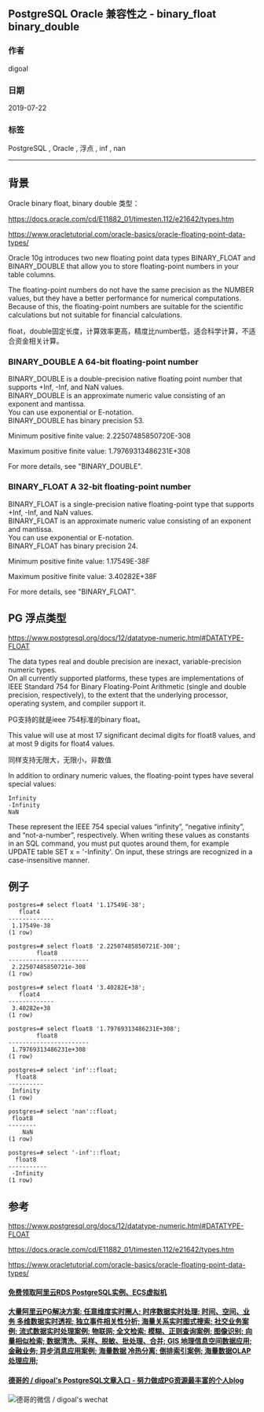 ## PostgreSQL Oracle 兼容性之 - binary_float binary_double      
                                                                                                                                                        
### 作者                                                                                                                                                        
digoal                                                                                                                                                        
                                                                                                                                                        
### 日期                                                                                                                                                        
2019-07-22                                                                                                                                                         
                                                                                                                                                        
### 标签                                                                                                                                                        
PostgreSQL , Oracle , 浮点 , inf , nan      
                                                                       
----                                                                                                                                                  
                                                                                                                                                    
## 背景         
Oracle binary float, binary double 类型：  
  
https://docs.oracle.com/cd/E11882_01/timesten.112/e21642/types.htm  
  
https://www.oracletutorial.com/oracle-basics/oracle-floating-point-data-types/  
  
Oracle 10g introduces two new floating point data types BINARY_FLOAT and BINARY_DOUBLE that allow you to store floating-point numbers in your table columns.  
  
The floating-point numbers do not have the same precision as the NUMBER values, but they have a better performance for numerical computations.   
Because of this, the floating-point numbers are suitable for the scientific calculations but not suitable for financial calculations.  
  
float，double固定长度，计算效率更高，精度比number低，适合科学计算，不适合资金相关计算。  
  
### BINARY_DOUBLE A 64-bit floating-point number  
  
BINARY_DOUBLE is a double-precision native floating point number that supports +Inf, -Inf, and NaN values.   
BINARY_DOUBLE is an approximate numeric value consisting of an exponent and mantissa.   
You can use exponential or E-notation.   
BINARY_DOUBLE has binary precision 53.  
  
Minimum positive finite value: 2.22507485850720E-308  
  
Maximum positive finite value: 1.79769313486231E+308  
  
For more details, see "BINARY_DOUBLE".  
  
### BINARY_FLOAT A 32-bit floating-point number  
  
BINARY_FLOAT is a single-precision native floating-point type that supports +Inf, -Inf, and NaN values.   
BINARY_FLOAT is an approximate numeric value consisting of an exponent and mantissa.   
You can use exponential or E-notation.   
BINARY_FLOAT has binary precision 24.  
  
Minimum positive finite value: 1.17549E-38F  
  
Maximum positive finite value: 3.40282E+38F  
  
For more details, see "BINARY_FLOAT".  
  
## PG 浮点类型  
https://www.postgresql.org/docs/12/datatype-numeric.html#DATATYPE-FLOAT  
  
The data types real and double precision are inexact, variable-precision numeric types.   
On all currently supported platforms, these types are implementations of IEEE Standard 754 for Binary Floating-Point Arithmetic (single and double precision, respectively), to the extent that the underlying processor, operating system, and compiler support it.  
  
PG支持的就是ieee 754标准的binary float。  
  
This value will use at most 17 significant decimal digits for float8 values, and at most 9 digits for float4 values.  
  
同样支持无限大，无限小，非数值  
  
In addition to ordinary numeric values, the floating-point types have several special values:  
  
```  
Infinity  
-Infinity  
NaN  
```  
  
These represent the IEEE 754 special values “infinity”, “negative infinity”, and “not-a-number”, respectively. When writing these values as constants in an SQL command, you must put quotes around them, for example UPDATE table SET x = '-Infinity'. On input, these strings are recognized in a case-insensitive manner.  
  
## 例子  
  
```  
postgres=# select float4 '1.17549E-38';  
   float4      
-------------  
 1.17549e-38  
(1 row)  
  
postgres=# select float8 '2.22507485850721E-308';  
        float8           
-----------------------  
 2.22507485850721e-308  
(1 row)  
  
postgres=# select float4 '3.40282E+38';  
   float4      
-------------  
 3.40282e+38  
(1 row)  
  
postgres=# select float8 '1.79769313486231E+308';  
        float8           
-----------------------  
 1.79769313486231e+308  
(1 row)  
  
postgres=# select 'inf'::float;  
  float8    
----------  
 Infinity  
(1 row)  
  
postgres=# select 'nan'::float;  
 float8   
--------  
    NaN  
(1 row)  
  
postgres=# select '-inf'::float;  
  float8     
-----------  
 -Infinity  
(1 row)  
```  
  
## 参考  
https://www.postgresql.org/docs/12/datatype-numeric.html#DATATYPE-FLOAT  
  
https://docs.oracle.com/cd/E11882_01/timesten.112/e21642/types.htm  
  
https://www.oracletutorial.com/oracle-basics/oracle-floating-point-data-types/  
    
  
  
  
  
  
  
  
  
  
  
  
  
  
  
  
  
  
  
  
  
  
  
  
  
  
  
  
  
  
  
  
  
  
#### [免费领取阿里云RDS PostgreSQL实例、ECS虚拟机](https://www.aliyun.com/database/postgresqlactivity "57258f76c37864c6e6d23383d05714ea")
  
  
#### [大量阿里云PG解决方案: 任意维度实时圈人; 时序数据实时处理; 时间、空间、业务 多维数据实时透视; 独立事件相关性分析; 海量关系实时图式搜索; 社交业务案例; 流式数据实时处理案例; 物联网; 全文检索; 模糊、正则查询案例; 图像识别; 向量相似检索; 数据清洗、采样、脱敏、批处理、合并; GIS 地理信息空间数据应用; 金融业务; 异步消息应用案例; 海量数据 冷热分离; 倒排索引案例; 海量数据OLAP处理应用;](https://yq.aliyun.com/topic/118 "40cff096e9ed7122c512b35d8561d9c8")
  
  
#### [德哥的 / digoal's PostgreSQL文章入口 - 努力做成PG资源最丰富的个人blog](https://github.com/digoal/blog/blob/master/README.md "22709685feb7cab07d30f30387f0a9ae")
  
  
![德哥的微信 / digoal's wechat](../pic/digoal_weixin.jpg "f7ad92eeba24523fd47a6e1a0e691b59")
  
